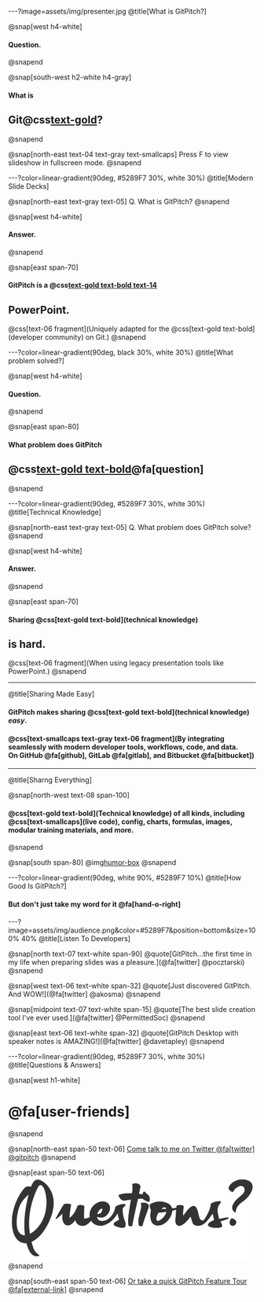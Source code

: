 ---?image=assets/img/presenter.jpg
@title[What is GitPitch?]

@snap[west h4-white]
#### Question.
@snapend

@snap[south-west h2-white h4-gray]
#### What is
## Git@css[text-gold](Pitch)?
@snapend

@snap[north-east text-04 text-gray text-smallcaps]
Press F to view slideshow in fullscreen mode.
@snapend

---?color=linear-gradient(90deg, #5289F7 30%, white 30%)
@title[Modern Slide Decks]

@snap[north-east text-gray text-05]
Q. What is GitPitch?
@snapend

@snap[west h4-white]
#### Answer.
@snapend

@snap[east span-70]
#### GitPitch is a @css[text-gold text-bold text-14](modern)
## **PowerPoint**.
@css[text-06 fragment](Uniquely adapted for the @css[text-gold text-bold](developer community) on Git.)
@snapend

---?color=linear-gradient(90deg, black 30%, white 30%)
@title[What problem solved?]

@snap[west h4-white]
#### Question.
@snapend

@snap[east span-80]
#### What problem does GitPitch
## @css[text-gold text-bold](solve)@fa[question]
@snapend

---?color=linear-gradient(90deg, #5289F7 30%, white 30%)
@title[Technical Knowledge]

@snap[north-east text-gray text-05]
Q. What problem does GitPitch solve?
@snapend

@snap[west h4-white]
#### Answer.
@snapend

@snap[east span-70]
#### Sharing @css[text-gold text-bold](technical knowledge)
## **is hard**.
@css[text-06 fragment](When using legacy presentation tools like PowerPoint.)
@snapend

---
@title[Sharing Made Easy]

#### GitPitch makes sharing @css[text-gold text-bold](technical knowledge) *easy*.

#### @css[text-smallcaps text-gray text-06 fragment](By integrating seamlessly with modern developer tools, workflows, code, and data.<br>On GitHub @fa[github], GitLab @fa[gitlab], and Bitbucket @fa[bitbucket])

---
@title[Sharng Everything]

@snap[north-west text-08 span-100]
#### @css[text-gold text-bold](Technical knowledge) of all kinds, including @css[text-smallcaps](live code), config, charts, formulas, images, modular training materials, and more.
@snapend

@snap[south span-80]
@img[humor-box](assets/img/slide-collage.png)
@snapend


---?color=linear-gradient(90deg, white 90%, #5289F7 10%)
@title[How Good Is GitPitch?]

#### But don't just take my word for it @fa[hand-o-right]

---?image=assets/img/audience.png&color=#5289F7&position=bottom&size=100% 40%
@title[Listen To Developers]


@snap[north text-07 text-white span-90]
@quote[GitPitch...the first time in my life when preparing slides was a pleasure.](@fa[twitter] @pocztarski)
@snapend

@snap[west text-06 text-white span-32]
@quote[Just discovered GitPitch. And WOW!](@fa[twitter] @akosma)
@snapend

@snap[midpoint text-07 text-white span-15]
@quote[The best slide creation tool I've ever used.](@fa[twitter] @PermittedSoc)
@snapend

@snap[east text-06 text-white span-32]
@quote[GitPitch Desktop with speaker notes is AMAZING!](@fa[twitter] @davetapley)
@snapend

---?color=linear-gradient(90deg, #5289F7 30%, white 30%)
@title[Questions & Answers]

@snap[west h1-white]
# @fa[user-friends]
@snapend

@snap[north-east span-50 text-06]
[Come talk to me on Twitter @fa[twitter] @gitpitch](https://twitter.com/gitpitch)
@snapend

@snap[east span-50 text-06]
![](assets/img/questions.png)
@snapend

@snap[south-east span-50 text-06]
[Or take a quick GitPitch Feature Tour @fa[external-link]](https://gitpitch.com/features)
@snapend
